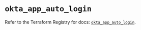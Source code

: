 # `okta_app_auto_login`

Refer to the Terraform Registry for docs: [`okta_app_auto_login`](https://registry.terraform.io/providers/okta/okta/4.11.1/docs/resources/app_auto_login).
